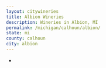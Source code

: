 ```yaml
---
layout: citywineries
title: Albion Wineries
description: Wineries in Albion, MI
permalink: /michigan/calhoun/albion/
state: mi
county: calhoun
city: albion
---
```

-
